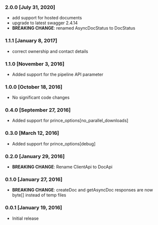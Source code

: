 ### 2.0.0 [July 31, 2020]
* add support for hosted documents
* upgrade to latest swagger 2.4.14
* **BREAKING CHANGE**: renamed AsyncDocStatus to DocStatus

### 1.1.1 [January 8, 2017]
* correct ownership and contact details

### 1.1.0 [November 3, 2016]
* Added support for the pipeline API parameter

### 1.0.0 [October 18, 2016]
* No significant code changes

### 0.4.0 [September 27, 2016]
* Added support for prince_options[no_parallel_downloads]

### 0.3.0 [March 12, 2016]
* Added support for prince_options[debug]

### 0.2.0 [January 29, 2016]
* **BREAKING CHANGE**: Rename ClientApi to DocApi

### 0.1.0 [January 27, 2016]
* **BREAKING CHANGE**: createDoc and getAsyncDoc responses are now byte[] instead of temp files

### 0.0.1 [January 19, 2016]
* Initial release
